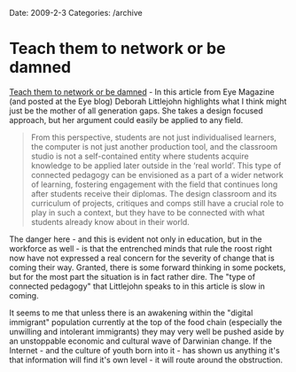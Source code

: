 Date: 2009-2-3
Categories: /archive

# Teach them to network or be damned

<p><a href="http://blog.eyemagazine.com/?p=147">Teach them to network or be damned</a> - In this article from Eye Magazine (and posted at the Eye blog) Deborah Littlejohn highlights what I think might just be the mother of all generation gaps. She takes a design focused approach, but her argument could easily be applied to any field.

<blockquote>From this perspective, students are not just individualised learners, the computer is not just another production tool, and the classroom studio is not a self-contained entity where students acquire knowledge to be applied later outside in the &lsquo;real world&rsquo;. This type of connected pedagogy can be envisioned as a part of a wider network of learning, fostering engagement with the field that continues long after students receive their diplomas. The design classroom and its curriculum of projects, critiques and comps still have a crucial role to play in such a context, but they have to be connected with what students already know about in their world.</blockquote>

The danger here - and this is evident not only in education, but in the workforce as well - is that the entrenched minds that rule the roost right now have not expressed a real concern for the severity of change that is coming their way.  Granted, there is some forward thinking in some pockets, but for the most part the situation is in fact rather dire.  The "type of connected pedagogy" that Littlejohn speaks to in this article is slow in coming.

It seems to me that unless there is an awakening within the "digital immigrant" population currently at the top of the food chain (especially the unwilling and intolerant immigrants) they may very well be pushed aside by an unstoppable economic and cultural wave of Darwinian change.  If the Internet - and the culture of youth born into it - has shown us anything it's that information will find it's own level - it will route around the obstruction.
